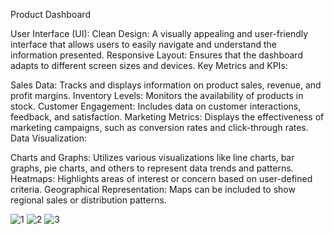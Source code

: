 Product Dashboard

User Interface (UI):
Clean Design: A visually appealing and user-friendly interface that allows users to easily navigate and understand the information presented.
Responsive Layout: Ensures that the dashboard adapts to different screen sizes and devices.
Key Metrics and KPIs:

Sales Data: Tracks and displays information on product sales, revenue, and profit margins.
Inventory Levels: Monitors the availability of products in stock.
Customer Engagement: Includes data on customer interactions, feedback, and satisfaction.
Marketing Metrics: Displays the effectiveness of marketing campaigns, such as conversion rates and click-through rates.
Data Visualization:

Charts and Graphs: Utilizes various visualizations like line charts, bar graphs, pie charts, and others to represent data trends and patterns.
Heatmaps: Highlights areas of interest or concern based on user-defined criteria.
Geographical Representation: Maps can be included to show regional sales or distribution patterns.

![1](https://github.com/sai09kiran/Product-Dashboard/assets/149383868/f31f3403-7477-46fd-80ac-2f55e061d8b9)
![2](https://github.com/sai09kiran/Product-Dashboard/assets/149383868/66195d9b-e25f-4aa2-914f-934e845b8070)
![3](https://github.com/sai09kiran/Product-Dashboard/assets/149383868/fcb3aec5-657d-44d6-9b94-08cea64cc5a5)
